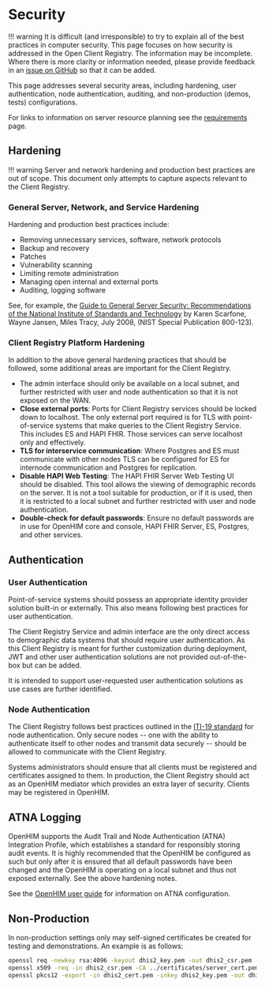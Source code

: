 # Security

!!! warning
    It is difficult (and irresponsible) to try to explain all of the best practices in computer security. This page focuses on how security is addressed in the Open Client Registry. The information may be incomplete. Where there is more clarity or information needed, please provide feedback in an [issue on GitHub](https://github.com/intrahealth/client-registry/issues/new) so that it can be added.


This page addresses several security areas, including hardening, user authentication, node authentication, auditing, and non-production (demos, tests) configurations.

For links to information on server resource planning see the [requirements](requirements.md) page.

## Hardening

!!! warning
    Server and network hardening and production best practices are out of scope. This document only attempts to capture aspects relevant to the Client Registry.

### General Server, Network, and Service Hardening

Hardening and production best practices include:

* Removing unnecessary services, software, network protocols
* Backup and recovery
* Patches
* Vulnerability scanning
* Limiting remote administration
* Managing open internal and external ports
* Auditing, logging software

See, for example, the [Guide to General Server Security: Recommendations of the National Institute of Standards and Technology](https://nvlpubs.nist.gov/nistpubs/Legacy/SP/nistspecialpublication800-123.pdf) by Karen Scarfone, Wayne Jansen, Miles Tracy, July 2008, (NIST Special Publication 800-123).

### Client Registry Platform Hardening

In addition to the above general hardening practices that should be followed, some additional areas are important for the Client Registry.

* The admin interface should only be available on a local subnet, and further restricted with user and node authentication so that it is not exposed on the WAN.
* **Close external ports**: Ports for Client Registry services should be locked down to localhost. The only external port required is for TLS with point-of-service systems that make queries to the Client Registry Service. This includes ES and HAPI FHIR. Those services can serve localhost only and effectively. 
* **TLS for interservice communication**: Where Postgres and ES must communicate with other nodes TLS can be configured for ES for internode communication and Postgres for replication.
* **Disable HAPI Web Testing**: The HAPI FHIR Server Web Testing UI should be disabled. This tool allows the viewing of demographic records on the server. It is not a tool suitable for production, or if it is used, then it is restricted to a local subnet and further restricted with user and node authentication.
* **Double-check for default passwords**: Ensure no default passwords are in use for OpenHIM core and console, HAPI FHIR Server, ES, Postgres, and other services.

## Authentication

### User Authentication

Point-of-service systems should possess an appropriate identity provider solution built-in or externally. This also means following best practices for user authentication. 

The Client Registry Service and admin interface are the only direct access to demographic data systems that should require user authentication. As this Client Registry is meant for further customization during deployment, JWT and other user authentication solutions are not provided out-of-the-box but can be added.

It is intended to support user-requested user authentication solutions as use cases are further identified.

### Node Authentication

The Client Registry follows best practices outlined in the [ITI-19 standard](https://www.ihe.net/uploadedFiles/Documents/ITI/IHE_ITI_TF_Vol2a.pdf) for node authentication. Only secure nodes -- one with the ability to authenticate itself to other nodes and transmit data securely -- should be allowed to communicate with the Client Registry.

Systems administrators should ensure that all clients must be registered and certificates assigned to them. In production, the Client Registry should act as an OpenHIM mediator which provides an extra layer of security. Clients may be registered in OpenHIM.

## ATNA Logging

OpenHIM supports the Audit Trail and Node Authentication (ATNA) Integration Profile, which establishes a standard for responsibly storing audit events. It is highly recommended that the OpenHIM be configured as such but only after it is ensured that all default passwords have been changed and the OpenHIM is operating on a local subnet and thus not exposed externally. See the above hardening notes.

See the [OpenHIM user guide](https://openhim.readthedocs.io/en/latest/user-guide/auditing.html) for information on ATNA configuration.

## Non-Production

In non-production settings only may self-signed certificates be created for testing and demonstrations. An example is as follows:
```sh
openssl req -newkey rsa:4096 -keyout dhis2_key.pem -out dhis2_csr.pem -nodes -days 365 -subj "/CN=dhis2"
openssl x509 -req -in dhis2_csr.pem -CA ../certificates/server_cert.pem -CAkey ../certificates/server_key.pem -out dhis2_cert.pem -set_serial 01 -days 36500
openssl pkcs12 -export -in dhis2_cert.pem -inkey dhis2_key.pem -out dhis2.p12
```

